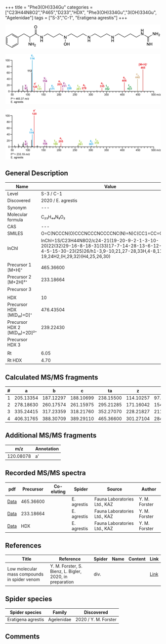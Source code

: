 +++
title = "Phe3(OH)334Gu"
categories = ["C23H44N8O2","P465","D233","HDX",
"Phe3(OH)334Gu","3(OH)334Gu",
"Agelenidae"]
tags = ["S-3","C-1",
"Eratigena agrestis"]
+++

![](/img/Phe3(OH)334Gu.png)

![](/img_MSMS/465_Phe3(OH)334Gu_Ea.png?classes=border)

![](/img_MSMS/465_Phe3(OH)334Gu_Ea_2.png?classes=border)

## General Description

| Name                       | Value              |
|----------------------------|--------------------|
| Level                      | S-3 / C-1          |
| Discovered                 | 2020 / E. agrestis |
| Synonym                    | ---                |
| Molecular formula          | C₂₃H₄₄N₈O₂                   |
| CAS                        | ---                |
| SMILES | O=C(NCCCN(O)CCCNCCCNCCCCNC(N)=N)C(CC1=CC=CC=C1)N  |
| InChI  | InChI=1S/C23H44N8O2/c24-21(19-20-9-2-1-3-10-20)22(32)29-16-8-18-31(33)17-7-14-28-13-6-12-27-11-4-5-15-30-23(25)26/h1-3,9-10,21,27-28,33H,4-8,11-19,24H2,(H,29,32)(H4,25,26,30)  |
|                            |                    |
| Precursor 1 [M+H]⁺         | 465.36600                   |
| Precursor 2 [M+2H]²⁺       | 233.18664                   |
| Precursor 3                |                    |
|                            |                    |
| HDX                        | 10                   |
| Precursor HDX   [M(D₁₀)+D]⁺   | 476.43504                   |
| Precursor HDX 2 [M(D₁₀)+2D]²⁺ | 239.22430                   |
| Precursor HDX 3            |                    |
|                            |                    |
| Rt                         | 6.05                   |
| Rt HDX                     | 4.70                   |

## Calculated MS/MS fragments

| # | a         | b         | c         | ta        | z         | y         | tz        |
|---|-----------|-----------|-----------|-----------|-----------|-----------|-----------|
| 1 | 205.13354 | 187.12297 | 188.10699 | 238.15500 | 114.10257 | 97.07602 | 131.12912 |
| 2 | 278.18630 | 260.17574 | 261.15975 | 295.21285 | 171.16042 | 154.13387 | 188.18697 |
| 3 | 335.24415 | 317.23359 | 318.21760 | 352.27070 | 228.21827 | 211.19172 | 261.23974 |
| 4 | 406.31765 | 388.30709 | 389.29110 | 465.36600 | 301.27104 | 284.24449 | 318.29759 |

## Additional MS/MS fragments

| m/z | Annotation |
|-----|------------|
| 120.08078    | a'           |

## Recorded MS/MS spectra

| pdf                                             | Precursor | Co-eluting | Spider      | Source                       | Author        |
|-------------------------------------------------|-----------|------------|-------------|------------------------------|---------------|
| [Data](/pdf/E-agrestis/465_Phe3(OH)334Gu_Ea.pdf)   | 465.36600 |            | E. agrestis | Fauna Laboratories Ltd., KAZ | Y. M. Forster |
| [Data](/pdf/E-agrestis/465_Phe3(OH)334Gu_Ea_2.pdf)   | 233.18664 |            | E. agrestis | Fauna Laboratories Ltd., KAZ | Y. M. Forster |
| [Data](/pdf/E-agrestis/465_Phe3(OH)334Gu_Ea_HDX.pdf)   | HDX |            | E. agrestis | Fauna Laboratories Ltd., KAZ | Y. M. Forster |

## References

| Title | Reference | Spider | Name | Content | Link |
|-------|-----------|--------|------|---------|------|
| Low molecular mass compounds in spider venom      | Y. M. Forster, S. Bienz, L. Bigler, 2020, in preparation          | div.       |   |   | [Link](unknown) |

## Spider species

| Spider species     | Family     | Discovered           |
|--------------------|------------|----------------------|
| Eratigena agrestis | Agelenidae | 2020 / Y. M. Forster |

## Comments